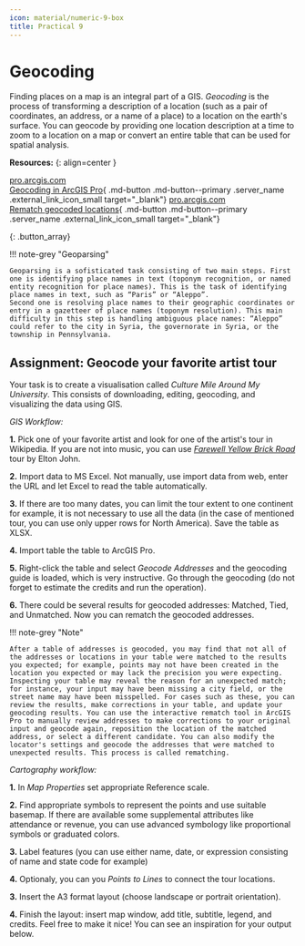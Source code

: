 ```yaml
---
icon: material/numeric-9-box
title: Practical 9
---
```


# Geocoding
Finding places on a map is an integral part of a GIS. *Geocoding* is the process of transforming a description of a location (such as a pair of coordinates, an address, or a name of a place) to a location on the earth's surface. You can geocode by providing one location description at a time to zoom to a location on a map or convert an entire table that can be used for spatial analysis. 

__Resources:__
{: align=center }

[<span>pro.arcgis.com</span><br>Geocoding in ArcGIS Pro](https://pro.arcgis.com/en/pro-app/latest/help/data/geocoding/convert-a-table-to-locations-on-the-map.htm){ .md-button .md-button--primary .server_name .external_link_icon_small target="_blank"}
[<span>pro.arcgis.com</span><br>Rematch geocoded locations](https://pro.arcgis.com/en/pro-app/latest/help/data/geocoding/rematch-locations-converted-from-a-table.htm){ .md-button .md-button--primary .server_name .external_link_icon_small target="_blank"}

{: .button_array}

!!! note-grey "Geoparsing"

    Geoparsing is a sofisticated task consisting of two main steps. First one is identifying place names in text (toponym recognition, or named entity recognition for place names). This is the task of identifying place names in text, such as “Paris” or “Aleppo”.
    Second one is resolving place names to their geographic coordinates or entry in a gazetteer of place names (toponym resolution). This main difficulty in this step is handling ambiguous place names: “Aleppo” could refer to the city in Syria, the governorate in Syria, or the township in Pennsylvania.


## Assignment: Geocode your favorite artist tour

Your task is to create a visualisation called *Culture Mile Around My University*. This consists of downloading, editing, geocoding, and visualizing the data using GIS.

*GIS Workflow:*

**1.** Pick one of your favorite artist and look for one of the artist's tour in Wikipedia. If you are not into music, you can use [*Farewell Yellow Brick Road*](https://en.wikipedia.org/wiki/Farewell_Yellow_Brick_Road) tour by Elton John.

**2.** Import data to MS Excel. Not manually, use import data from web, enter the URL and let Excel to read the table automatically.

**3.** If there are too many dates, you can limit the tour extent to one continent for example, it is not necessary to use all the data (in the case of mentioned tour, you can use only upper rows for North America). Save the table as XLSX.

**4.** Import table the table to ArcGIS Pro.

**5.** Right-click the table and select *Geocode Addresses* and the geocoding guide is loaded, which is very instructive. Go through the geocoding (do not forget to estimate the credits and run the operation).

**6.** There could be several results for geocoded addresses: Matched, Tied, and Unmatched. Now you can rematch the geocoded addresses.

!!! note-grey "Note"

    After a table of addresses is geocoded, you may find that not all of the addresses or locations in your table were matched to the results you expected; for example, points may not have been created in the location you expected or may lack the precision you were expecting. Inspecting your table may reveal the reason for an unexpected match; for instance, your input may have been missing a city field, or the street name may have been misspelled. For cases such as these, you can review the results, make corrections in your table, and update your geocoding results. You can use the interactive rematch tool in ArcGIS Pro to manually review addresses to make corrections to your original input and geocode again, reposition the location of the matched address, or select a different candidate. You can also modify the locator's settings and geocode the addresses that were matched to unexpected results. This process is called rematching. 

*Cartography workflow:*

**1.** In *Map Properties* set appropriate Reference scale.

**2.** Find appropriate symbols to represent the points and use suitable basemap. If there are available some supplemental attributes like attendance or revenue, you can use advanced symbology like proportional symbols or graduated colors.

**3.** Label features (you can use either name, date, or expression consisting of name and state code for example)

**4.** Optionaly, you can you *Points to Lines* to connect the tour locations.

**3.** Insert the A3 format layout (choose landscape or portrait orientation).

**4.** Finish the layout: insert map window, add title, subtitle, legend, and credits. Feel free to make it nice! You can see an inspiration for your output below.

<source src="../assets/cviceni9/Elton.mp4" type="video/mp4">